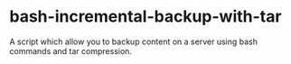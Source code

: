 # bash-incremental-backup-with-tar
A script which allow you to backup content on a server using bash commands and tar compression.
